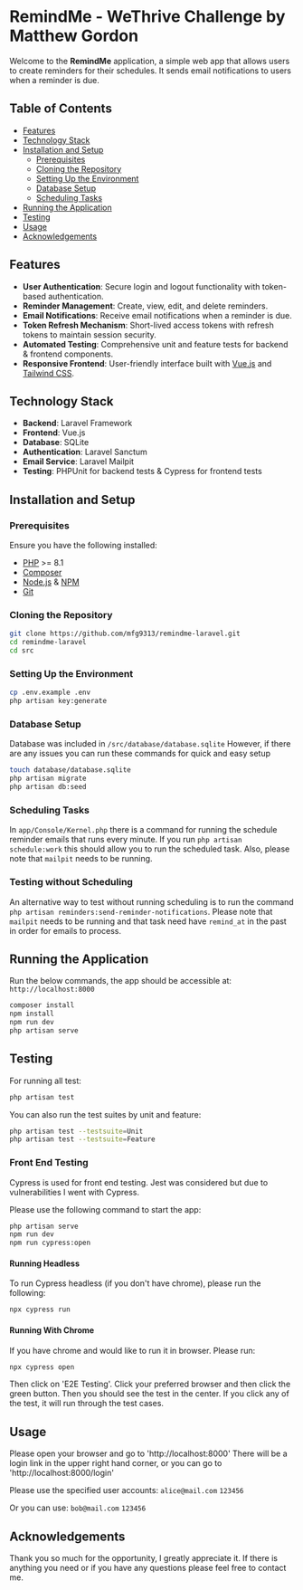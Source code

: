 # RemindMe - WeThrive Challenge by Matthew Gordon

Welcome to the **RemindMe** application, a simple web app that allows users to create reminders for their schedules. It sends email notifications to users when a reminder is due.

## Table of Contents

- [Features](#features)
- [Technology Stack](#technology-stack)
- [Installation and Setup](#installation-and-setup)
    - [Prerequisites](#prerequisites)
    - [Cloning the Repository](#cloning-the-repository)
    - [Setting Up the Environment](#setting-up-the-environment)
    - [Database Setup](#database-setup)
    - [Scheduling Tasks](#scheduling-tasks)
- [Running the Application](#running-the-application)
- [Testing](#testing)
- [Usage](#usage)
- [Acknowledgements](#acknowledgements)

## Features

- **User Authentication**: Secure login and logout functionality with token-based authentication.
- **Reminder Management**: Create, view, edit, and delete reminders.
- **Email Notifications**: Receive email notifications when a reminder is due.
- **Token Refresh Mechanism**: Short-lived access tokens with refresh tokens to maintain session security.
- **Automated Testing**: Comprehensive unit and feature tests for backend & frontend components.
- **Responsive Frontend**: User-friendly interface built with [Vue.js](https://vuejs.org/) and [Tailwind CSS](https://tailwindcss.com/).

## Technology Stack

- **Backend**: Laravel Framework
- **Frontend**: Vue.js
- **Database**: SQLite
- **Authentication**: Laravel Sanctum
- **Email Service**: Laravel Mailpit
- **Testing**: PHPUnit for backend tests & Cypress for frontend tests

## Installation and Setup

### Prerequisites

Ensure you have the following installed:

- [PHP](https://www.php.net/downloads) >= 8.1
- [Composer](https://getcomposer.org/download/)
- [Node.js](https://nodejs.org/en/download/) & [NPM](https://www.npmjs.com/get-npm)
- [Git](https://git-scm.com/downloads)

### Cloning the Repository

```bash
git clone https://github.com/mfg9313/remindme-laravel.git
cd remindme-laravel
cd src
```

### Setting Up the Environment

```bash
cp .env.example .env
php artisan key:generate
```

### Database Setup

Database was included in `/src/database/database.sqlite`
However, if there are any issues you can run these commands for quick and easy setup

```bash
touch database/database.sqlite
php artisan migrate
php artisan db:seed
```

### Scheduling Tasks

In `app/Console/Kernel.php` there is a command for running the schedule reminder emails that runs every minute. 
If you run `php artisan schedule:work` this should allow you to run the scheduled task. 
Also, please note that `mailpit` needs to be running.

### Testing without Scheduling

An alternative way to test without running scheduling is to run the command `php artisan reminders:send-reminder-notifications`.
Please note that `mailpit` needs to be running and that task need have `remind_at` in the past in order for emails to process.

## Running the Application

Run the below commands, the app should be accessible at: `http://localhost:8000`

```bash
composer install
npm install
npm run dev
php artisan serve
```

## Testing

For running all test: 
```bash
php artisan test
```

You can also run the test suites by unit and feature:
```bash
php artisan test --testsuite=Unit
php artisan test --testsuite=Feature
```

### Front End Testing

Cypress is used for front end testing. 
Jest was considered but due to vulnerabilities I went with Cypress.

Please use the following command to start the app:
```bash
php artisan serve
npm run dev
npm run cypress:open
```
#### Running Headless
To run Cypress headless (if you don't have chrome), please run the following:

```bash
npx cypress run
```

#### Running With Chrome
If you have chrome and would like to run it in browser. Please run:
```bash
npx cypress open
```
Then click on 'E2E Testing'. 
Click your preferred browser and then click the green button. 
Then you should see the test in the center. 
If you click any of the test, it will run through the test cases. 


## Usage

Please open your browser and go to 'http://localhost:8000'
There will be a login link in the upper right hand corner, or you can go to 'http://localhost:8000/login'

Please use the specified user accounts:
`alice@mail.com`
`123456`

Or you can use:
`bob@mail.com`
`123456`

## Acknowledgements

Thank you so much for the opportunity, I greatly appreciate it. 
If there is anything you need or if you have any questions please feel free to contact me.
